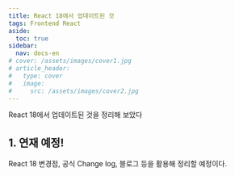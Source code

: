```yaml
---
title: React 18에서 업데이트된 것
tags: Frontend React
aside:
  toc: true
sidebar:
  nav: docs-en
# cover: /assets/images/cover1.jpg
# article_header:
#   type: cover
#   image:
#     src: /assets/images/cover2.jpg
---
```


React 18에서 업데이트된 것을 정리해 보았다

<!-- more -->

<h2 id="h1">1. 연재 예정!</h2>
React 18 변경점, 공식 Change log, 블로그 등을 활용해 정리할 예정이다.